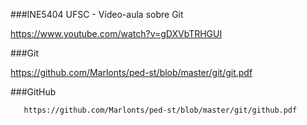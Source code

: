 ###INE5404 UFSC - Vídeo-aula sobre Git

https://www.youtube.com/watch?v=gDXVbTRHGUI

###Git

https://github.com/Marlonts/ped-st/blob/master/git/git.pdf

###GitHub

       https://github.com/Marlonts/ped-st/blob/master/git/github.pdf
